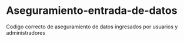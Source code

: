 # Aseguramiento-entrada-de-datos
Codigo correcto de aseguramiento de datos ingresados por usuarios y administradores
